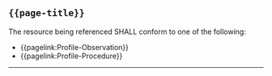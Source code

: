 ## <code>{{page-title}}</code>

The resource being referenced SHALL conform to one of the following:

* {{pagelink:Profile-Observation}}
* {{pagelink:Profile-Procedure}}

---
